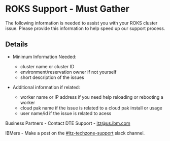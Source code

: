 # ROKS Support - Must Gather

The following information is needed to assist you with your ROKS cluster issue. Please provide this information to help speed up our support process.

## Details 

* Minimum Information Needed:
    * cluster name or cluster ID
    * environment/reservation owner if not yourself
    * short description of the issues

* Additional information if related:
    * worker name or IP address if you need help reloading or rebooting a worker
    * cloud pak name if the issue is related to a cloud pak install or usage
    * user name/id if the issue is related to acess 


Business Partners - Contact DTE Support - itz@us.ibm.com

IBMers - Make a post on the [#itz-techzone-support](https://ibm-itz.slack.com/archives/C0124J683GW) slack channel.
